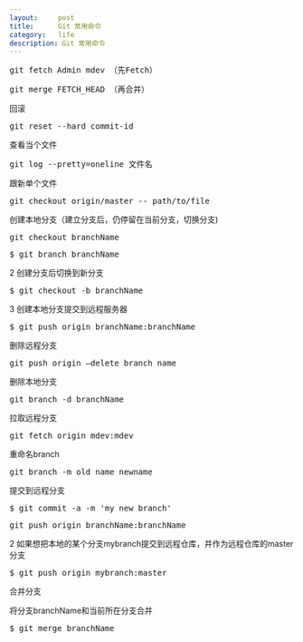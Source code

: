```yaml
---
layout:     post
title:      Git 常用命令
category:   life
description: Git 常用命令
---
```


<pre class="prettyprint">
git fetch Admin mdev （先Fetch）  
</pre>
<pre class="prettyprint">
git merge FETCH_HEAD （再合并）
</pre>
回滚
<pre class="prettyprint">
git reset --hard commit-id
</pre>
查看当个文件  
<pre class="prettyprint">
git log --pretty=oneline 文件名
</pre>
跟新单个文件  
<pre class="prettyprint">
git checkout origin/master -- path/to/file
</pre>

创建本地分支（建立分支后，仍停留在当前分支，切换分支)
<pre class="prettyprint">
git checkout branchName
</pre>
<pre class="prettyprint">
$ git branch branchName
</pre>
2 创建分支后切换到新分支

<pre class="prettyprint">
$ git checkout -b branchName
</pre>
3 创建本地分支提交到远程服务器  


<pre class="prettyprint">
$ git push origin branchName:branchName
</pre>
删除远程分支  
<pre class="prettyprint">
git push origin —delete branch_name
</pre>
删除本地分支  
<pre class="prettyprint">
git branch -d branchName
</pre>
拉取远程分支  
<pre class="prettyprint">
git fetch origin mdev:mdev
</pre>
重命名branch  
<pre class="prettyprint">
git branch -m old name newname
</pre>

提交到远程分支
<pre class="prettyprint">
$ git commit -a -m 'my new branch'
</pre>

<pre class="prettyprint">
git push origin branchName:branchName
</pre>
2 如果想把本地的某个分支mybranch提交到远程仓库，并作为远程仓库的master分支  
<pre class="prettyprint">
$ git push origin mybranch:master
</pre>
合并分支

将分支branchName和当前所在分支合并
<pre class="prettyprint">
$ git merge branchName
</pre>